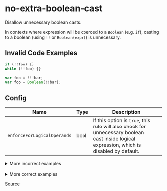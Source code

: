 <!--
 generated docs file, do not edit by hand, see xtask/docgen 
-->
# no-extra-boolean-cast

Disallow unnecessary boolean casts.

In contexts where expression will be coerced to a `Boolean` (e.g. `if`),
casting to a boolean (using `!!` or `Boolean(expr)`) is unnecessary.

## Invalid Code Examples

```js
if (!!foo) {}
while (!!foo) {}

var foo = !!!bar;
var foo = Boolean(!!bar);
```

## Config
| Name | Type | Description |
| ---- | ---- | ----------- |
| `enforceForLogicalOperands` | bool |  If this option is `true`, this rule will also check for unnecessary boolean<br>cast inside logical expression, which is disabled by default. |

<details>
 <summary> More incorrect examples </summary>

```js
if (!!foo) {}
```

```js
do {} while (!!foo)
```

```js
while (!!foo) {}
```

```js
!!foo ? bar : baz
```

```js
for (; !!foo;) {}
```

```js
!!!foo
```

```js
Boolean(!!foo)
```

```js
new Boolean(!!foo)
```

```js
if (Boolean(foo)) {}
```

```js
do {} while (Boolean(foo))
```

```js
while (Boolean(foo)) {}
```

```js
Boolean(foo) ? bar : baz
```

```js
for (; Boolean(foo);) {}
```

```js
!Boolean(foo)
```

```js
!Boolean(foo && bar)
```

```js
!Boolean(foo + bar)
```

```js
!Boolean(+foo)
```

```js
!Boolean(foo())
```

```js
!Boolean(foo = bar)
```

```js
!Boolean(...foo);
```

```js
!Boolean(foo, bar());
```

```js
!Boolean((foo, bar()));
```

```js
!Boolean();
```

```js
!(Boolean());
```

```js
if (!Boolean()) { foo() }
```

```js
while (!Boolean()) { foo() }
```

```js
if (Boolean()) { foo() }
```

```js
while (Boolean()) { foo() }
```

```js
Boolean(Boolean(foo))
```

```js
Boolean(!!foo, bar)
```
</details><br>
<details>
 <summary> More correct examples </summary>

```js
Boolean(bar, !!baz);
```

```js
var foo = !!bar;
```

```js
function foo() { return !!bar; }
```

```js
var foo = bar() ? !!baz : !!bat
```

```js
for(!!foo;;) {}
```

```js
for(;; !!foo) {}
```

```js
var foo = Boolean(bar);
```

```js
function foo() { return Boolean(bar); }
```

```js
var foo = bar() ? Boolean(baz) : Boolean(bat)
```

```js
for(Boolean(foo);;) {}
```

```js
for(;; Boolean(foo)) {}
```

```js
if (new Boolean(foo)) {}
```
</details>

[Source](../../../rslint_core/src/groups/errors/no_extra_boolean_cast.rs)